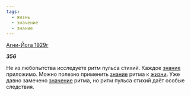 ```yaml
---
tags:
  - жизнь
  - значение
  - знание
---
```

[Агни-Йога 1929г](https://127.0.0.1:4002/agni/1929)

___356___

Не из любопытства исследуете ритм пульса стихий. Каждое [знание](../../../tags/#знание) приложимо. Можно полезно применить [знание](../../../tags/#знание) ритма к [жизни](../../../tags/#жизнь). Уже давно замечено [значение](../../../tags/#значение) ритма, но ритм пульса стихий даёт особые следствия.